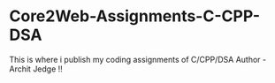 # Core2Web-Assignments-C-CPP-DSA
This is where i publish my coding assignments of C/CPP/DSA
Author - Archit Jedge !!
